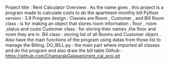 Project title : Rent Calculator
Overview : As the name goes , this project is a
program made to calculate costs to do the apartment monthly bill
Python version : 3.9
Program design : Classes are Room , Customer , and Bill 
Room class : is for making an object that stores room information , floor , room ,status and costs
Customer class : for storing their names ,the floor and room they are in.
Bill class : storing list of all Rooms and Customer object . 
Also have the main functions of the program using datas from those list to manage the Billing.
DO_BILL.py : the main part where imported all classes and do the program and also draw the bill table
Github : https://github.com/ChamarakGajaseni/rent_cal_proj.git